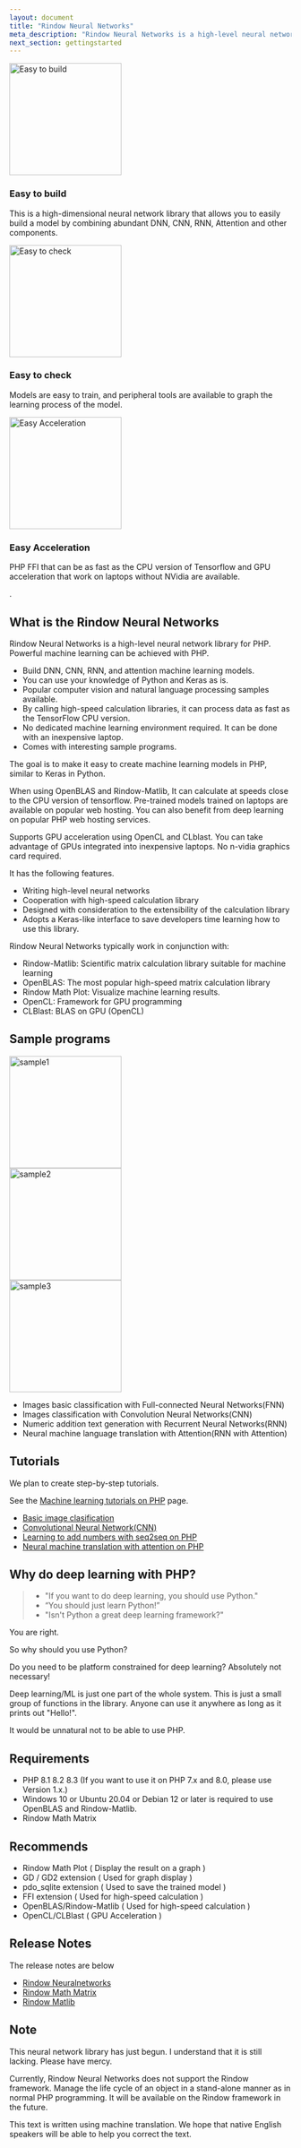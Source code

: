 ```yaml
---
layout: document
title: "Rindow Neural Networks"
meta_description: "Rindow Neural Networks is a high-level neural networks library for PHP. The goal is to be able to describe a machine learning model on PHP as well as Python using a description method similar to Keras."
next_section: gettingstarted
---
```


<div class="container">
  <div class="row">
    <div class="col-lg-4">
      <!--svg class="bd-placeholder-img rounded-circle" width="140" height="140" xmlns="http://www.w3.org/2000/svg" preserveAspectRatio="xMidYMid slice" focusable="false" role="img" aria-label="Placeholder: 140x140"><title>Placeholder</title><rect width="100%" height="100%" fill="#777"/><text x="50%" y="50%" fill="#777" dy=".3em">140x140</text></svg -->
      <img class="bd-placeholder-img rounded" width="200" height="200" alt="Easy to build" src="images/easy-to-build.png">
      <h3>Easy to build</h3>
      <p>This is a high-dimensional neural network library that allows you to easily build a model by combining abundant DNN, CNN, RNN, Attention and other components.</p>
    </div><!-- /.col-lg-4 -->
    <div class="col-lg-4">
      <!--svg class="bd-placeholder-img rounded-circle" width="140" height="140" xmlns="http://www.w3.org/2000/svg" preserveAspectRatio="xMidYMid slice" focusable="false" role="img" aria-label="Placeholder: 140x140"><title>Placeholder</title><rect width="100%" height="100%" fill="#777"/><text x="50%" y="50%" fill="#777" dy=".3em">140x140</text></svg-->
      <img class="bd-placeholder-img rounded" width="200" height="200" alt="Easy to check" src="images/easy-to-check.png">
      <h3>Easy to check</h3>
      <p>Models are easy to train, and peripheral tools are available to graph the learning process of the model.</p>
    </div><!-- /.col-lg-4 -->
    <div class="col-lg-4">
      <!--svg class="bd-placeholder-img rounded-circle" width="140" height="140" xmlns="http://www.w3.org/2000/svg" preserveAspectRatio="xMidYMid slice" focusable="false" role="img" aria-label="Placeholder: 140x140"><title>Placeholder</title><rect width="100%" height="100%" fill="#777"/><text x="50%" y="50%" fill="#777" dy=".3em">140x140</text></svg-->
      <img class="bd-placeholder-img rounded" width="200" height="200" alt="Easy Acceleration" src="/assets/themes/rindow/img/gears.svg">
      <h3>Easy Acceleration</h3>
      <p>PHP FFI that can be as fast as the CPU version of Tensorflow and GPU acceleration that work on laptops without NVidia are available.</p>
    </div><!-- /.col-lg-4 -->
  </div><!-- /.row -->
  <div class="row">
    <div class="col-lg-4">
        <p>.</p>
    </div><!-- /.col-lg-4 -->
  </div><!-- /.row -->
</div><!-- /.container -->


What is the Rindow Neural Networks
----------------------------------
Rindow Neural Networks is a high-level neural network library for PHP.
Powerful machine learning can be achieved with PHP.

- Build DNN, CNN, RNN, and attention machine learning models.
- You can use your knowledge of Python and Keras as is.
- Popular computer vision and natural language processing samples available.
- By calling high-speed calculation libraries, it can process data as fast as the TensorFlow CPU version.
- No dedicated machine learning environment required. It can be done with an inexpensive laptop.
- Comes with interesting sample programs.

The goal is to make it easy to create machine learning models in PHP, similar to Keras in Python.

When using OpenBLAS and Rindow-Matlib,
It can calculate at speeds close to the CPU version of tensorflow.
Pre-trained models trained on laptops are available on popular web hosting.
You can also benefit from deep learning on popular PHP web hosting services.

Supports GPU acceleration using OpenCL and CLblast. You can take advantage of GPUs integrated into inexpensive laptops. No n-vidia graphics card required.

It has the following features.

- Writing high-level neural networks
- Cooperation with high-speed calculation library
- Designed with consideration to the extensibility of the calculation library
- Adopts a Keras-like interface to save developers time learning how to use this library.

Rindow Neural Networks typically work in conjunction with:

- Rindow-Matlib: Scientific matrix calculation library suitable for machine learning
- OpenBLAS: The most popular high-speed matrix calculation library
- Rindow Math Plot: Visualize machine learning results.
- OpenCL: Framework for GPU programming
- CLBlast: BLAS on GPU (OpenCL)

Sample programs
---------------
<div class="container">
  <div class="row">
    <div class="col-lg-4">
      <!--svg class="bd-placeholder-img rounded-circle" width="140" height="140" xmlns="http://www.w3.org/2000/svg" preserveAspectRatio="xMidYMid slice" focusable="false" role="img" aria-label="Placeholder: 140x140"><title>Placeholder</title><rect width="100%" height="100%" fill="#777"/><text x="50%" y="50%" fill="#777" dy=".3em">140x140</text></svg -->
      <img class="bd-placeholder-img rounded" width="200" height="200" alt="sample1" src="images/basic-classification.png">
    </div><!-- /.col-lg-4 -->
    <div class="col-lg-4">
      <!--svg class="bd-placeholder-img rounded-circle" width="140" height="140" xmlns="http://www.w3.org/2000/svg" preserveAspectRatio="xMidYMid slice" focusable="false" role="img" aria-label="Placeholder: 140x140"><title>Placeholder</title><rect width="100%" height="100%" fill="#777"/><text x="50%" y="50%" fill="#777" dy=".3em">140x140</text></svg-->
      <img class="bd-placeholder-img rounded" width="200" height="200" alt="sample2" src="images/easy-to-check.png">
    </div><!-- /.col-lg-4 -->
    <div class="col-lg-4">
      <!--svg class="bd-placeholder-img rounded-circle" width="140" height="140" xmlns="http://www.w3.org/2000/svg" preserveAspectRatio="xMidYMid slice" focusable="false" role="img" aria-label="Placeholder: 140x140"><title>Placeholder</title><rect width="100%" height="100%" fill="#777"/><text x="50%" y="50%" fill="#777" dy=".3em">140x140</text></svg-->
      <img class="bd-placeholder-img rounded" width="200" height="200" alt="sample3" src="images/neural-machine-translation.png">
    </div><!-- /.col-lg-4 -->
  </div><!-- /.row -->
</div><!-- /.container -->

- Images basic classification with Full-connected Neural Networks(FNN)
- Images classification with Convolution Neural Networks(CNN)
- Numeric addition text generation with Recurrent Neural Networks(RNN)
- Neural machine language translation with Attention(RNN with Attention)


Tutorials
---------
We plan to create step-by-step tutorials.

See the [Machine learning tutorials on PHP](tutorials/tutorials.html) page.

- [Basic image clasification](tutorials/basic-image-classification.html)
- [Convolutional Neural Network(CNN)](tutorials/convolution-neural-network.html)
- [Learning to add numbers with seq2seq on PHP](tutorials/learn-add-numbers-with-rnn.html)
- [Neural machine translation with attention on PHP](tutorials/neural-machine-translation-with-attention.html)


Why do deep learning with PHP?
------------------------------

> - "If you want to do deep learning, you should use Python."
> - “You should just learn Python!”
> - "Isn't Python a great deep learning framework?"

You are right.

So why should you use Python?

Do you need to be platform constrained for deep learning?
Absolutely not necessary!

Deep learning/ML is just one part of the whole system. This is just a small group of functions in the library.
Anyone can use it anywhere as long as it prints out "Hello!".

It would be unnatural not to be able to use PHP.


Requirements
------------

- PHP 8.1 8.2 8.3 (If you want to use it on PHP 7.x and 8.0, please use Version 1.x.)
- Windows 10 or Ubuntu 20.04 or Debian 12 or later is required to use OpenBLAS and Rindow-Matlib.
- Rindow Math Matrix

Recommends
----------

- Rindow Math Plot ( Display the result on a graph )
- GD / GD2  extension ( Used for graph display )
- pdo_sqlite extension ( Used to save the trained model )
- FFI extension ( Used for high-speed calculation )
- OpenBLAS/Rindow-Matlib ( Used for high-speed calculation )
- OpenCL/CLBlast ( GPU Acceleration )

Release Notes
-------------
The release notes are below

- [Rindow Neuralnetworks](https://github.com/rindow/rindow-neuralnetworks/releases)
- [Rindow Math Matrix](https://github.com/rindow/rindow-math-matrix/releases)
- [Rindow Matlib](https://github.com/rindow/rindow-matlib/releases)

Note
----
This neural network library has just begun. I understand that it is still lacking. Please have mercy.

Currently, Rindow Neural Networks does not support the Rindow framework. Manage the life cycle of an object in a stand-alone manner as in normal PHP programming. It will be available on the Rindow framework in the future.

This text is written using machine translation. We hope that  native English speakers will be able to help you correct the text.
